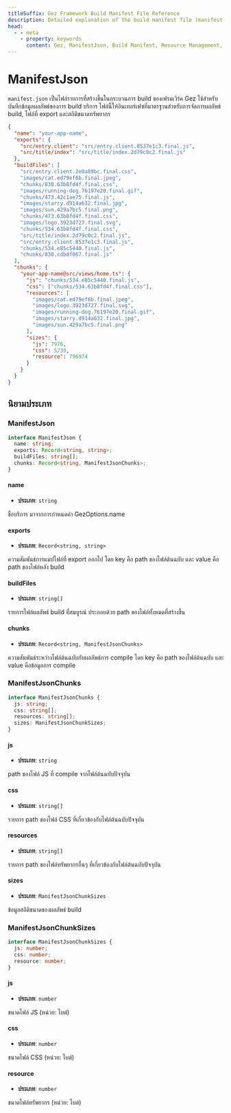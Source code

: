 ```yaml
---
titleSuffix: Gez Framework Build Manifest File Reference
description: Detailed explanation of the build manifest file (manifest.json) structure in Gez framework, including build artifact management, export file mapping, and resource statistics, helping developers understand and use the build system.
head:
  - - meta
    - property: keywords
      content: Gez, ManifestJson, Build Manifest, Resource Management, Build Artifacts, File Mapping, API
---
```


# ManifestJson

`manifest.json` เป็นไฟล์รายการที่สร้างขึ้นในกระบวนการ build ของเฟรมเวิร์ค Gez ใช้สำหรับบันทึกข้อมูลผลลัพธ์ของการ build บริการ ไฟล์นี้ให้อินเทอร์เฟซที่มาตรฐานสำหรับการจัดการผลลัพธ์ build, ไฟล์ที่ export และสถิติขนาดทรัพยากร

```json title="dist/client/manifest.json"
{
  "name": "your-app-name",
  "exports": {
    "src/entry.client": "src/entry.client.8537e1c3.final.js",
    "src/title/index": "src/title/index.2d79c0c2.final.js"
  },
  "buildFiles": [
    "src/entry.client.2e0a89bc.final.css",
    "images/cat.ed79ef6b.final.jpeg",
    "chunks/830.63b8fd4f.final.css",
    "images/running-dog.76197e20.final.gif",
    "chunks/473.42c1ae75.final.js",
    "images/starry.d914a632.final.jpg",
    "images/sun.429a7bc5.final.png",
    "chunks/473.63b8fd4f.final.css",
    "images/logo.3923d727.final.svg",
    "chunks/534.63b8fd4f.final.css",
    "src/title/index.2d79c0c2.final.js",
    "src/entry.client.8537e1c3.final.js",
    "chunks/534.e85c5440.final.js",
    "chunks/830.cdbdf067.final.js"
  ],
  "chunks": {
    "your-app-name@src/views/home.ts": {
      "js": "chunks/534.e85c5440.final.js",
      "css": ["chunks/534.63b8fd4f.final.css"],
      "resources": [
        "images/cat.ed79ef6b.final.jpeg",
        "images/logo.3923d727.final.svg",
        "images/running-dog.76197e20.final.gif",
        "images/starry.d914a632.final.jpg",
        "images/sun.429a7bc5.final.png"
      ],
      "sizes": {
        "js": 7976,
        "css": 5739,
        "resource": 796974
      }
    }
  }
}
```

## นิยามประเภท
### ManifestJson

```ts
interface ManifestJson {
  name: string;
  exports: Record<string, string>;
  buildFiles: string[];
  chunks: Record<string, ManifestJsonChunks>;
}
```

#### name

- **ประเภท**: `string`

ชื่อบริการ มาจากการกำหนดค่า GezOptions.name

#### exports

- **ประเภท**: `Record<string, string>`

ความสัมพันธ์การแมปไฟล์ที่ export ออกไป โดย key คือ path ของไฟล์ต้นฉบับ และ value คือ path ของไฟล์หลัง build

#### buildFiles

- **ประเภท**: `string[]`

รายการไฟล์ผลลัพธ์ build ที่สมบูรณ์ ประกอบด้วย path ของไฟล์ทั้งหมดที่สร้างขึ้น

#### chunks

- **ประเภท**: `Record<string, ManifestJsonChunks>`

ความสัมพันธ์ระหว่างไฟล์ต้นฉบับกับผลลัพธ์การ compile โดย key คือ path ของไฟล์ต้นฉบับ และ value คือข้อมูลการ compile

### ManifestJsonChunks

```ts
interface ManifestJsonChunks {
  js: string;
  css: string[];
  resources: string[];
  sizes: ManifestJsonChunkSizes;
}
```

#### js

- **ประเภท**: `string`

path ของไฟล์ JS ที่ compile จากไฟล์ต้นฉบับปัจจุบัน

#### css

- **ประเภท**: `string[]`

รายการ path ของไฟล์ CSS ที่เกี่ยวข้องกับไฟล์ต้นฉบับปัจจุบัน

#### resources

- **ประเภท**: `string[]`

รายการ path ของไฟล์ทรัพยากรอื่นๆ ที่เกี่ยวข้องกับไฟล์ต้นฉบับปัจจุบัน

#### sizes

- **ประเภท**: `ManifestJsonChunkSizes`

ข้อมูลสถิติขนาดของผลลัพธ์ build

### ManifestJsonChunkSizes

```ts
interface ManifestJsonChunkSizes {
  js: number;
  css: number;
  resource: number;
}
```

#### js

- **ประเภท**: `number`

ขนาดไฟล์ JS (หน่วย: ไบต์)

#### css

- **ประเภท**: `number`

ขนาดไฟล์ CSS (หน่วย: ไบต์)

#### resource

- **ประเภท**: `number`

ขนาดไฟล์ทรัพยากร (หน่วย: ไบต์)